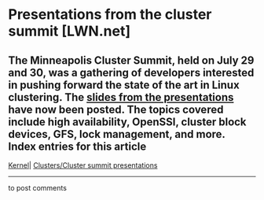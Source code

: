 # Presentations from the cluster summit [LWN.net]

The Minneapolis Cluster Summit, held on July 29 and 30, was a gathering of developers interested in pushing forward the state of the art in Linux clustering. The [slides from the presentations](http://sources.redhat.com/cluster/events/summit2004/presentations.html) have now been posted. The topics covered include high availability, OpenSSI, cluster block devices, GFS, lock management, and more.  
Index entries for this article  
---  
[Kernel](/Kernel/Index)| [Clusters/Cluster summit presentations](/Kernel/Index#Clusters-Cluster_summit_presentations)  
  


* * *

to post comments 
